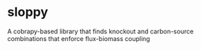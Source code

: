 # sloppy
A cobrapy-based library that finds knockout and carbon-source combinations that enforce flux-biomass coupling
